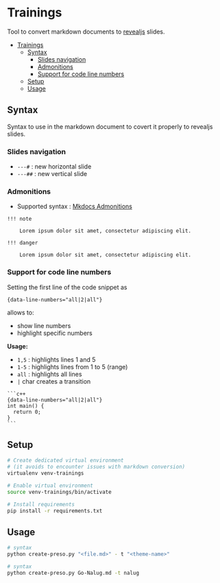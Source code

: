 # Trainings
Tool to convert markdown documents to [revealjs](https://revealjs.com/) slides.

- [Trainings](#trainings)
  - [Syntax](#syntax)
    - [Slides navigation](#slides-navigation)
    - [Admonitions](#admonitions)
    - [Support for code line numbers](#support-for-code-line-numbers)
  - [Setup](#setup)
  - [Usage](#usage)


## Syntax

Syntax to use in the markdown document to covert it properly to revealjs slides.

### Slides navigation
* `---#` : new horizontal slide
* `---##` : new vertical slide

### Admonitions

* Supported syntax : [Mkdocs Admonitions](https://squidfunk.github.io/mkdocs-material/reference/admonitions/)

```
!!! note

    Lorem ipsum dolor sit amet, consectetur adipiscing elit.
```

```
!!! danger

    Lorem ipsum dolor sit amet, consectetur adipiscing elit.
```

### Support for code line numbers
Setting the first line of the code snippet as
```
{data-line-numbers="all|2|all"}
```

allows to:

* show line numbers
* highlight specific numbers

**Usage:**

* `1,5` : highlights lines 1 and 5
* `1-5` : highlights lines from 1 to 5 (range)
* `all` : highlights all lines
* `|` char creates a transition

````
```c++
{data-line-numbers="all|2|all"}
int main() {
  return 0;
}
```
````


## Setup 

```bash
# Create dedicated virtual environment 
# (it avoids to encounter issues with markdown conversion)
virtualenv venv-trainings

# Enable virtual environment
source venv-trainings/bin/activate

# Install requirements
pip install -r requirements.txt
```

## Usage

```bash
# syntax
python create-preso.py "<file.md>" - t "<theme-name>"

# syntax
python create-preso.py Go-Nalug.md -t nalug
```